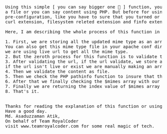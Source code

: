<pre>
Using this simple [ you can say bigger one 🤪 ] function, you can extract or get the mime type of 
a file or you can say content using PHP. But before for using this function you might have need done some 
pre-configuration, like you have to sure that you turned or configured 
curl extension, filesystem releted extension and finfo extension in php.ini file.

Here, I am describing the whole process of this function in a short.

1. First, we are storing all the updated mime type as an array from official  apache mime type url. 
You can also get this mime type file in your apache conf directory insted of using url. In this function 
we are using live url to get all the mime type.
2. But the zeroth process for this function is to validate that apache url is live or not.
3. After validating the url, if the url validate, we store all mimes from that url as an array called $mimes 
if the url isn't live or exist we are manually making an array with some common extension available.
4. Then we validate the content as file.
5. Then we check the PHP pathinfo function to insure that there is a file extension. and store it.
6. After that we finally checking the $mimes array with our content extension as $mimes array index.
7. Finally we are returning the index value of $mimes array as content mime type through $content_mime variable.
8. That's it.


Thanks for reading the explanation of this function or using my function.
Have a good day.
Md. Asaduzzaman Atik,
On behalf of Team RoyalCoder
visit www.teamroyalcoder.com for some real magic of tech.
</pre>
